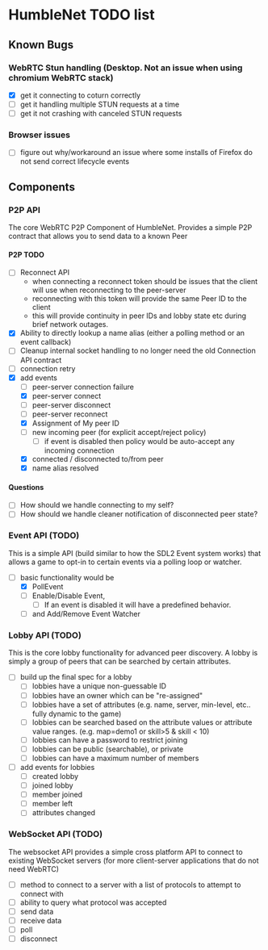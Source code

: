 # HumbleNet TODO list

## Known Bugs

### WebRTC Stun handling (Desktop. Not an issue when using chromium WebRTC stack)
- [x] get it connecting to coturn correctly
- [ ] get it handling multiple STUN requests at a time
- [ ] get it not crashing with canceled STUN requests

### Browser issues
- [ ] figure out why/workaround an issue where some installs of Firefox do not send correct lifecycle events

## Components

### P2P API
The core WebRTC P2P Component of HumbleNet.  Provides a simple P2P contract that allows you to send data to a known Peer

#### P2P TODO
- [ ] Reconnect API
    - when connecting a reconnect token should be issues that the client will use when reconnecting to the peer-server
    - reconnecting with this token will provide the same Peer ID to the client
    - this will provide continuity in peer IDs and lobby state etc during brief network outages.
- [x] Ability to directly lookup a name alias (either a polling method or an event callback)
- [ ] Cleanup internal socket handling to no longer need the old Connection API contract
- [ ] connection retry
- [x] add events 
  - [ ] peer-server connection failure
  - [x] peer-server connect
  - [ ] peer-server disconnect
  - [ ] peer-server reconnect
  - [x] Assignment of My peer ID
  - [ ] new incoming peer (for explicit accept/reject policy)
    - [ ] if event is disabled then policy would be auto-accept any incoming connection
  - [x] connected / disconnected to/from peer
  - [x] name alias resolved
 
#### Questions
- [ ] How should we handle connecting to my self?
- [ ] How should we handle cleaner notification of disconnected peer state?

### Event API (TODO)
This is a simple API (build similar to how the SDL2 Event system works) that allows a game to opt-in to certain events via a polling loop or watcher.

- [ ] basic functionality would be
  - [x] PollEvent
  - [ ] Enable/Disable Event,
    - [ ] If an event is disabled it will have a predefined behavior.
  - [ ] and Add/Remove Event Watcher

### Lobby API (TODO)
This is the core lobby functionality for advanced peer discovery. A lobby is simply a group of peers that can be searched by certain attributes.

- [ ] build up the final spec for a lobby
  - [ ] lobbies have a unique non-guessable ID
  - [ ] lobbies have an owner which can be "re-assigned"
  - [ ] lobbies have a set of attributes (e.g. name, server, min-level, etc..  fully dynamic to the game)
  - [ ] lobbies can be searched based on the attribute values or attribute value ranges. (e.g. map=demo1 or skill>5 & skill < 10)
  - [ ] lobbies can have a password to restrict joining
  - [ ] lobbies can be public (searchable), or private
  - [ ] lobbies can have a maximum number of members
- [ ] add events for lobbies
  - [ ] created lobby
  - [ ] joined lobby
  - [ ] member joined
  - [ ] member left
  - [ ] attributes changed

### WebSocket API (TODO)
The websocket API provides a simple cross platform API to connect to existing WebSocket servers (for more client-server applications that do not need WebRTC)

- [ ] method to connect to a server with a list of protocols to attempt to connect with
- [ ] ability to query what protocol was accepted
- [ ] send data
- [ ] receive data
- [ ] poll
- [ ] disconnect
